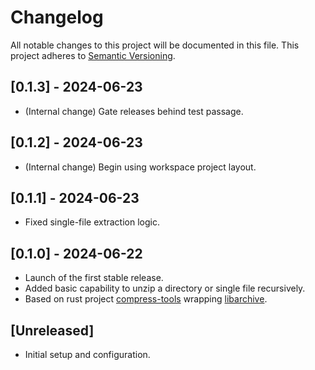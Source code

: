 # Changelog

All notable changes to this project will be documented in this file. This project adheres to [Semantic Versioning](https://semver.org/).

## [0.1.3] - 2024-06-23

- (Internal change) Gate releases behind test passage.

## [0.1.2] - 2024-06-23

- (Internal change) Begin using workspace project layout.

## [0.1.1] - 2024-06-23

- Fixed single-file extraction logic.

## [0.1.0] - 2024-06-22

- Launch of the first stable release.
- Added basic capability to unzip a directory or single file recursively.
- Based on rust project [compress-tools](https://github.com/OSSystems/compress-tools-rs) wrapping [libarchive](https://www.libarchive.org/).

## [Unreleased]

- Initial setup and configuration.
